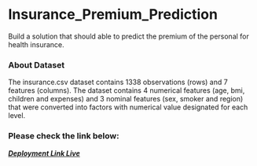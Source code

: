 # Insurance_Premium_Prediction
Build a solution that should able to predict the premium of the personal for health insurance.

### About Dataset
The insurance.csv dataset contains 1338 observations (rows) and 7 features (columns). The dataset contains 4 numerical features (age, bmi, children and expenses) and 3 nominal features (sex, smoker and region) that were converted into factors with numerical value designated for each level.

### Please check the link below:

<b>[*Deployment Link Live*](http://insurance-env-1.eba-ztjhym2p.ap-south-1.elasticbeanstalk.com/) </b>
